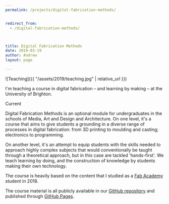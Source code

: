 ```yaml
---
permalink: /projects/digital-fabrication-methods/


redirect_from:
  - /digital-fabrication-methods/



title: Digital Fabrication Methods
date: 2019-03-19
author: Andrew
layout: page

---
```



![Teaching]({{ "/assets/2019/teaching.jpg" | relative_url }})

<!-- 
<img src="/assets/2019/teaching.jpg" alt="" class="alignnone size-full wp-image-1805" />
 -->

I'm teaching a course in digital fabrication – and learning by making – at the University of Brighton.

<span class="label">Current</span>

<!--more-->

Digital Fabrication Methods is an optional module for undergraduates in the schools of Media, Art and Design and Architecture. On one level, it's a course that aims to give students a grounding in a diverse range of processes in digital fabrication: from 3D printing to moulding and casting; electronics to programming.

On another level, it's an attempt to equip students with the skills needed to approach highly complex subjects that would conventionally be taught through a theoretical approach, but in this case are tackled 'hands-first'. We teach learning by doing, and the construction of knowledge by students making their own technology. 

The course is heavily based on the content that I studied as a [Fab Academy](../fab-academy/) student in 2018. 

The course material is all publicly available in our [GitHub repository](https://github.com/fablabbrighton/digital-fabrication-module) and published through [GitHub Pages](https://fablabbrighton.github.io/digital-fabrication-module/course-notes/).

